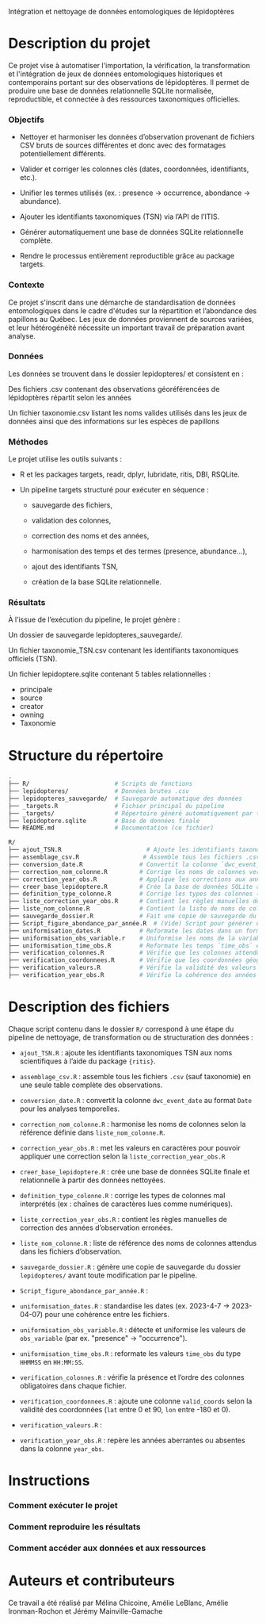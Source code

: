 Intégration et nettoyage de données entomologiques de lépidoptères

# Description du projet

Ce projet vise à automatiser l'importation, la vérification, la transformation et l'intégration de jeux de données entomologiques historiques et contemporains portant sur des observations de lépidoptères. Il permet de produire une base de données relationnelle SQLite normalisée, reproductible, et connectée à des ressources taxonomiques officielles.

### Objectifs

-   Nettoyer et harmoniser les données d’observation provenant de fichiers CSV bruts de sources différentes et donc avec des formatages potentiellement différents.

-   Valider et corriger les colonnes clés (dates, coordonnées, identifiants, etc.).

-   Unifier les termes utilisés (ex. : presence → occurrence, abondance → abundance).

-   Ajouter les identifiants taxonomiques (TSN) via l’API de l’ITIS.

-   Générer automatiquement une base de données SQLite relationnelle complète.

-   Rendre le processus entièrement reproductible grâce au package targets.

### Contexte

Ce projet s'inscrit dans une démarche de standardisation de données entomologiques dans le cadre d'études sur la répartition et l’abondance des papillons au Québec. Les jeux de données proviennent de sources variées, et leur hétérogénéité nécessite un important travail de préparation avant analyse.

### Données

Les données se trouvent dans le dossier lepidopteres/ et consistent en :

Des fichiers .csv contenant des observations géoréférencées de lépidoptères répartit selon les années

Un fichier taxonomie.csv listant les noms valides utilisés dans les jeux de données ainsi que des informations sur les espèces de papillons

### Méthodes

Le projet utilise les outils suivants :

-   R et les packages targets, readr, dplyr, lubridate, ritis, DBI, RSQLite.

-   Un pipeline targets structuré pour exécuter en séquence :

    -   sauvegarde des fichiers,

    -   validation des colonnes,

    -   correction des noms et des années,

    -   harmonisation des temps et des termes (presence, abundance...),

    -   ajout des identifiants TSN,

    -   création de la base SQLite relationnelle.

### Résultats

À l’issue de l’exécution du pipeline, le projet génère :

Un dossier de sauvegarde lepidopteres_sauvegarde/.

Un fichier taxonomie_TSN.csv contenant les identifiants taxonomiques officiels (TSN).

Un fichier lepidoptere.sqlite contenant 5 tables relationnelles :

-   principale
-   source
-   creator
-   owning
-   Taxonomie

# Structure du répertoire

``` bash
.
├── R/                        # Scripts de fonctions
├── lepidopteres/             # Données brutes .csv
├── lepidopteres_sauvegarde/  # Sauvegarde automatique des données
├── _targets.R                # Fichier principal du pipeline
├── _targets/                 # Répertoire généré automatiquement par targets
├── lepidoptere.sqlite        # Base de données finale
└── README.md                 # Documentation (ce fichier)
```

``` bash
R/
├── ajout_TSN.R                        # Ajoute les identifiants taxonomiques TSN dans la taxonomie
├── assemblage_csv.R                  # Assemble tous les fichiers .csv en un seul tableau
├── conversion_date.R                # Convertit la colonne `dwc_event_date` en format Date
├── correction_nom_colonne.R         # Corrige les noms de colonnes vers un format standard
├── correction_year_obs.R            # Applique les corrections aux années non valides (hors 1800–2050)
├── creer_base_lepidoptere.R         # Crée la base de données SQLite à partir des données nettoyées
├── definition_type_colonne.R        # Corrige les types des colonnes (ex : caractères ou numériques)
├── liste_correction_year_obs.R      # Contient les règles manuelles de correction des années
├── liste_nom_colonne.R              # Contient la liste de noms de colonnes valides attendues
├── sauvegarde_dossier.R             # Fait une copie de sauvegarde du dossier de données
├── Script_figure_abondance_par_année.R  # (Vide) Script pour générer des figures d'abondance par année
├── uniformisation_dates.R           # Reformate les dates dans un format standard (YYYY-MM-DD)
├── uniformisation_obs_variable.r    # Uniformise les noms de la variable observée (ex : "presence" → "occurrence")
├── uniformisation_time_obs.R        # Reformate les temps `time_obs` en HH:MM:SS
├── verification_colonnes.R          # Vérifie que les colonnes attendues sont présentes
├── verification_coordonnees.R       # Vérifie que les coordonnées géographiques sont valides
├── verification_valeurs.R           # Vérifie la validité des valeurs et détecte les manquants ou aberrants
├── verification_year_obs.R          # Vérifie la cohérence des années dans `year_obs`
```

# Description des fichiers

Chaque script contenu dans le dossier `R/` correspond à une étape du pipeline de nettoyage, de transformation ou de structuration des données :

-   `ajout_TSN.R` : ajoute les identifiants taxonomiques TSN aux noms scientifiques à l’aide du package `{ritis}`.

-   `assemblage_csv.R` : assemble tous les fichiers `.csv` (sauf taxonomie) en une seule table complète des observations.

-   `conversion_date.R` : convertit la colonne `dwc_event_date` au format `Date` pour les analyses temporelles.

-   `correction_nom_colonne.R` : harmonise les noms de colonnes selon la référence définie dans `liste_nom_colonne.R`.

-   `correction_year_obs.R` : met les valeurs en caractères pour pouvoir appliquer une correction selon la `liste_correction_year_obs.R`

-   `creer_base_lepidoptere.R` : crée une base de données SQLite finale et relationnelle à partir des données nettoyées.

-   `definition_type_colonne.R` : corrige les types de colonnes mal interprétés (ex : chaînes de caractères lues comme numériques).

-   `liste_correction_year_obs.R` : contient les règles manuelles de correction des années d’observation erronées.

-   `liste_nom_colonne.R` : liste de référence des noms de colonnes attendus dans les fichiers d’observation.

-   `sauvegarde_dossier.R` : génère une copie de sauvegarde du dossier `lepidopteres/` avant toute modification par le pipeline.

-   `Script_figure_abondance_par_année.R` : 

-   `uniformisation_dates.R` : standardise les dates (ex. 2023-4-7 → 2023-04-07) pour une cohérence entre les fichiers.

-   `uniformisation_obs_variable.R` : détecte et uniformise les valeurs de `obs_variable` (par ex. "presence" → "occurrence").

-   `uniformisation_time_obs.R` : reformate les valeurs `time_obs` du type `HHMMSS` en `HH:MM:SS`.

-   `verification_colonnes.R` : vérifie la présence et l’ordre des colonnes obligatoires dans chaque fichier.

-   `verification_coordonnees.R` : ajoute une colonne `valid_coords` selon la validité des coordonnées (`lat` entre 0 et 90, `lon` entre -180 et 0).

-   `verification_valeurs.R` : 

-   `verification_year_obs.R` : repère les années aberrantes ou absentes dans la colonne `year_obs`.

# Instructions

### Comment exécuter le projet

### Comment reproduire les résultats

### Comment accéder aux données et aux ressources

# Auteurs et contributeurs

Ce travail a été réalisé par Mélina Chicoine, Amélie LeBlanc, Amélie Ironman-Rochon et Jérémy Mainville-Gamache
